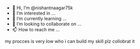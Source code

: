 - 👋 Hi, I’m @nishantnaagar75k
- 👀 I’m interested in ...
- 🌱 I’m currently learning ...
- 💞️ I’m looking to collaborate on ...
- 📫 How to reach me ...

<!---
nishantnaagar75k/nishantnaagar75k is a ✨ special ✨ repository because its `README.md` (this file) appears on your GitHub profile.
You can click the Preview link to take a look at your changes.
--->
my procces is very low who i can build my skill plz collobrat it
